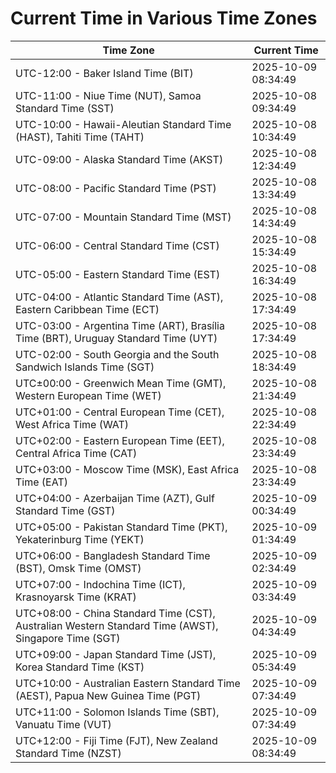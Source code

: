 # Current Time in Various Time Zones

| Time Zone | Current Time |
|-----------|--------------|
| UTC-12:00 - Baker Island Time (BIT) | 2025-10-09 08:34:49 |
| UTC-11:00 - Niue Time (NUT), Samoa Standard Time (SST) | 2025-10-08 09:34:49 |
| UTC-10:00 - Hawaii-Aleutian Standard Time (HAST), Tahiti Time (TAHT) | 2025-10-08 10:34:49 |
| UTC-09:00 - Alaska Standard Time (AKST) | 2025-10-08 12:34:49 |
| UTC-08:00 - Pacific Standard Time (PST) | 2025-10-08 13:34:49 |
| UTC-07:00 - Mountain Standard Time (MST) | 2025-10-08 14:34:49 |
| UTC-06:00 - Central Standard Time (CST) | 2025-10-08 15:34:49 |
| UTC-05:00 - Eastern Standard Time (EST) | 2025-10-08 16:34:49 |
| UTC-04:00 - Atlantic Standard Time (AST), Eastern Caribbean Time (ECT) | 2025-10-08 17:34:49 |
| UTC-03:00 - Argentina Time (ART), Brasília Time (BRT), Uruguay Standard Time (UYT) | 2025-10-08 17:34:49 |
| UTC-02:00 - South Georgia and the South Sandwich Islands Time (SGT) | 2025-10-08 18:34:49 |
| UTC±00:00 - Greenwich Mean Time (GMT), Western European Time (WET) | 2025-10-08 21:34:49 |
| UTC+01:00 - Central European Time (CET), West Africa Time (WAT) | 2025-10-08 22:34:49 |
| UTC+02:00 - Eastern European Time (EET), Central Africa Time (CAT) | 2025-10-08 23:34:49 |
| UTC+03:00 - Moscow Time (MSK), East Africa Time (EAT) | 2025-10-08 23:34:49 |
| UTC+04:00 - Azerbaijan Time (AZT), Gulf Standard Time (GST) | 2025-10-09 00:34:49 |
| UTC+05:00 - Pakistan Standard Time (PKT), Yekaterinburg Time (YEKT) | 2025-10-09 01:34:49 |
| UTC+06:00 - Bangladesh Standard Time (BST), Omsk Time (OMST) | 2025-10-09 02:34:49 |
| UTC+07:00 - Indochina Time (ICT), Krasnoyarsk Time (KRAT) | 2025-10-09 03:34:49 |
| UTC+08:00 - China Standard Time (CST), Australian Western Standard Time (AWST), Singapore Time (SGT) | 2025-10-09 04:34:49 |
| UTC+09:00 - Japan Standard Time (JST), Korea Standard Time (KST) | 2025-10-09 05:34:49 |
| UTC+10:00 - Australian Eastern Standard Time (AEST), Papua New Guinea Time (PGT) | 2025-10-09 07:34:49 |
| UTC+11:00 - Solomon Islands Time (SBT), Vanuatu Time (VUT) | 2025-10-09 07:34:49 |
| UTC+12:00 - Fiji Time (FJT), New Zealand Standard Time (NZST) | 2025-10-09 08:34:49 |
